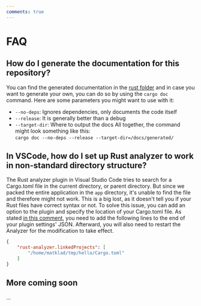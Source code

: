 ```yaml
---
comments: true
---
```


# FAQ

## How do I generate the documentation for this repository?
You can find the generated documentation in the [rust folder](/rust/) and in case you want to generate your own, you can do so by using the `cargo doc` command. Here are some parameters you might want to use with it:
- `--no-deps`: Ignores dependencies, only documents the code itself
- `--release`: It is generally better than a debug
- `--target-dir`: Where to output the docs All together, the command might look something like this: \
  `cargo doc --no-deps --release --target-dir=/docs/generated/`

## In VSCode, how do I set up Rust analyzer to work in non-standard directory structure?
The Rust analyzer plugin in Visual Studio Code tries to search for a Cargo.toml file in the current directory, or parent directory. But since we packed the entire application in the `app` directory, it's unable to find the file and therefore might not work. This is a big lost, as it doesn't tell you if your Rust files have correct syntax or not. To solve this issue, you can add an option to the plugin and specify the location of your Cargo.toml file. As stated [in this comment](https://github.com/rust-lang/rust-analyzer/issues/2649#issuecomment-691582605), you need to add the following lines to the end of your plugin settings' JSON. Afterward, you will also need to restart the Analyzer for the modification to take effect.
```json
{
    "rust-analyzer.linkedProjects": [
        "/home/matklad/tmp/hello/Cargo.toml"
    ]
}
```

## More coming soon
...
